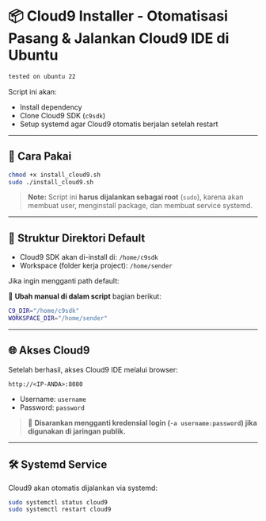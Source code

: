 # 📦 Cloud9 Installer - Otomatisasi Pasang & Jalankan Cloud9 IDE di Ubuntu

```bash
tested on ubuntu 22
```

Script ini akan:

- Install dependency
- Clone Cloud9 SDK (`c9sdk`)
- Setup systemd agar Cloud9 otomatis berjalan setelah restart

---

## 🚀 Cara Pakai

```bash
chmod +x install_cloud9.sh
sudo ./install_cloud9.sh
```

> **Note:** Script ini **harus dijalankan sebagai root** (`sudo`), karena akan membuat user, menginstall package, dan membuat service systemd.

---

## 📁 Struktur Direktori Default

- Cloud9 SDK akan di-install di: `/home/c9sdk`
- Workspace (folder kerja project): `/home/sender`

Jika ingin mengganti path default:

🔧 **Ubah manual di dalam script** bagian berikut:

```bash
C9_DIR="/home/c9sdk"
WORKSPACE_DIR="/home/sender"
```

---

## 🌐 Akses Cloud9

Setelah berhasil, akses Cloud9 IDE melalui browser:

```
http://<IP-ANDA>:8080
```

- Username: `username`
- Password: `password`

> 🛑 **Disarankan mengganti kredensial login (`-a username:password`) jika digunakan di jaringan publik.**

---

## 🛠️ Systemd Service

Cloud9 akan otomatis dijalankan via systemd:

```bash
sudo systemctl status cloud9
sudo systemctl restart cloud9
```
